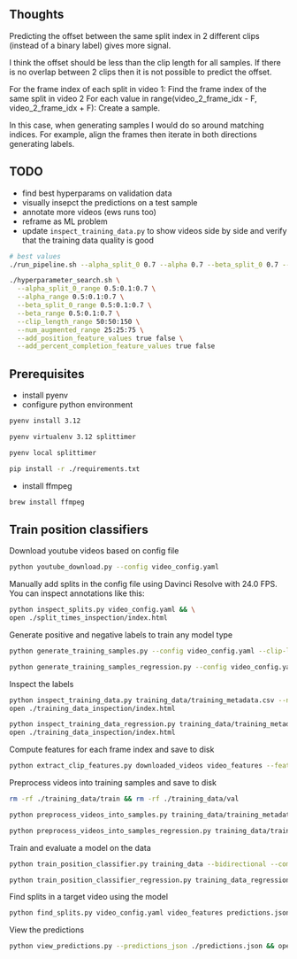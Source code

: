 ## Thoughts

Predicting the offset between the same split index in 2 different clips (instead of a binary label) gives more signal.

I think the offset should be less than the clip length for all samples. If there is no overlap between 2 clips then it is not possible to predict the offset.

For the frame index of each split in video 1:
    Find the frame index of the same split in video 2
    For each value in range(video_2_frame_idx - F, video_2_frame_idx + F):
        Create a sample.

In this case, when generating samples I would do so around matching indices. For example, align the frames then iterate in both directions generating labels.


## TODO

- find best hyperparams on validation data
- visually insepct the predictions on a test sample
- annotate more videos (ews runs too)
- reframe as ML problem
- update `inspect_training_data.py` to show videos side by side and verify that the training data quality is good

```bash
# best values
./run_pipeline.sh --alpha_split_0 0.7 --alpha 0.7 --beta_split_0 0.7 --beta 0.7 --clip_length 100 --num_augmented 50

./hyperparameter_search.sh \
  --alpha_split_0_range 0.5:0.1:0.7 \
  --alpha_range 0.5:0.1:0.7 \
  --beta_split_0_range 0.5:0.1:0.7 \
  --beta_range 0.5:0.1:0.7 \
  --clip_length_range 50:50:150 \
  --num_augmented_range 25:25:75 \
  --add_position_feature_values true false \
  --add_percent_completion_feature_values true false
```


## Prerequisites

- install pyenv
- configure python environment

```bash
pyenv install 3.12

pyenv virtualenv 3.12 splittimer

pyenv local splittimer

pip install -r ./requirements.txt
```

- install ffmpeg

```bash
brew install ffmpeg
```

## Train position classifiers

Download youtube videos based on config file

```bash
python youtube_download.py --config video_config.yaml
```

Manually add splits in the config file using Davinci Resolve with 24.0 FPS. You can inspect annotations like this:

```bash
python inspect_splits.py video_config.yaml && \
open ./split_times_inspection/index.html
```

Generate positive and negative labels to train any model type

```bash
python generate_training_samples.py --config video_config.yaml --clip-length 50 --ignore_first_split --max_negatives_per_positive 1 --num_augmented_positives_per_segment 50 --alpha_split_0 0.5 --alpha 0.5 --beta_split_0 0.5 --beta 0.5 --seed 1

python generate_training_samples_regression.py --config video_config.yaml --clip-length 50 --ignore_first_split --num_augmented_positives_per_segment 50 --alpha_split_0 0.5 --alpha 0.5 --beta_split_0 0.5 --beta 0.5 --seed 1
```

Inspect the labels

```bash
python inspect_training_data.py training_data/training_metadata.csv --num_samples=15 --sample_types augmented && \
open ./training_data_inspection/index.html 

python inspect_training_data_regression.py training_data/training_metadata_regression.csv --num_samples=15 --sample_types split_offset && \
open ./training_data_inspection/index.html 
```

Compute features for each frame index and save to disk

```bash
python extract_clip_features.py downloaded_videos video_features --feature-extraction-batch-size=5 --clip-length=50 --log-level DEBUG
```

Preprocess videos into training samples and save to disk

```bash
rm -rf ./training_data/train && rm -rf ./training_data/val
```


```bash
python preprocess_videos_into_samples.py training_data/training_metadata.csv video_features training_data --F=50 --add_position_feature --add_percent_completion_feature --batch_size=32 --log-level DEBUG

python preprocess_videos_into_samples_regression.py training_data/training_metadata_regression.csv video_features training_data_regression --F=50 --add_position_feature --add_percent_completion_feature --batch_size=32 --log-level DEBUG
```

Train and evaluate a model on the data

```bash
python train_position_classifier.py training_data --bidirectional --compress_sizes 128 --interaction_type mlp --hidden_size 128 --post_lstm_sizes 64 --learning_rate 0.0001 --dropout 0.5 --eval_interval 1 --checkpoint_interval 1

python train_position_classifier_regression.py training_data_regression --bidirectional --compress_sizes 128 --interaction_type mlp --hidden_size 128 --post_lstm_sizes 64 --learning_rate 0.0001 --dropout 0.5 --eval_interval 1 --checkpoint_interval 1
```

Find splits in a target video using the model

```bash
python find_splits.py video_config.yaml video_features predictions.json --trackId leogang_2025 --F 100 --sourceRiderId asa_vermette --targetRiderId jordan_williams --add_position_feature --add_percent_completion_feature --checkpoint_path artifacts/alpha0_0_7_alpha_0_7_beta0_0_7_beta_0_7_frames_100_augmented_50_20250611_142150/checkpoints/checkpoint_epoch_3.pth
```

View the predictions
```bash
python view_predictions.py --predictions_json ./predictions.json && open ./predictions_splits.html
```